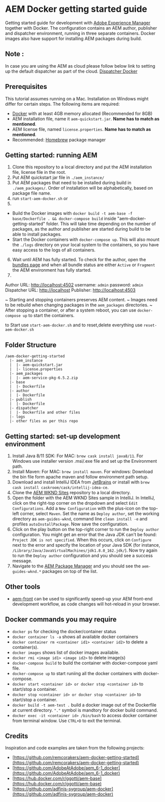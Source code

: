 # AEM Docker getting started guide

Getting started guide for development with [Adobe Experience Manager](https://www.adobe.com/nl/marketing-cloud/experience-manager.html) together with Docker. The configuration contains an AEM author, publisher and dispatcher environment, running in three separate containers. Docker images also have support for installing AEM packages during build.

## Note : 
In case you are using the AEM as cloud please follow below link to setting up the default dispatcher as part of the cloud.
[Dispatcher Docker](https://experienceleague.adobe.com/docs/experience-manager-learn/cloud-service/local-development-environment-set-up/dispatcher-tools.html)

## Prerequisites

This tutorial assumes running on a Mac. Installation on Windows might differ for certain steps. The following items are required:

- [Docker](https://www.docker.com) with at least 4GB memory allocated (Recommended for 8GB)
- AEM installation file, name it `aem-quickstart.jar`. **Name has to match as mentioned**. 
- AEM license file, named `license.properties`.  **Name has to match as mentioned**. 
- Recommended: [Homebrew](https://brew.sh) package manager

## Getting started: running AEM

1. Clone this repository to a local directory and put the AEM installation file, license file in the root.
2. Put AEM quickstart jar file in `./aem_instance/` 
3. Put AEM packages that need to be installed during build in `./aem_packages/`. Order of installation will be alphabetically, based on package file name.
4. run `start-aem-docker.sh` 
or 
5. 
- Build the Docker images with `docker build -t aem-base -f base/Dockerfile . && docker-compose build` inside "aem-docker-getting-started" folder. This will take time depending on the number of packages, as the author and publisher are started during build to be able to install packages.
- Start the Docker containers with `docker-compose up`. This will also mount the `./logs` directory on your local system to the containers, so you have easy access to the logs of all containers.

6. Wait until AEM has fully started. To check for the author, open the [bundles page](http://localhost:4502/system/console/bundles) and when all bundle status are either `Active` or `Fragment` the AEM environment has fully started.
7. 
Author URL: [http://localhost:4502](http://localhost:4502)
username: `admin` 
password: `admin`
Dispatcher URL: [http://localhost](http://localhost)
Publisher: [http://localhost:4503](http://localhost:4503)

~ Starting and stopping containers preserves AEM content. 
~ Images need to be rebuild when changing packages in the `aem_packages` directories.
~ After stopping a container, or after a system reboot, you can use `docker-compose up` to start the containers.

to Start use `start-aem-docker.sh` and to reset,delete everything use `reset-aem-docker.sh`
## Folder Structure
```
/aem-docker-getting-started
  |- aem_instance
  |  |- aem-quickstart.jar
  |  |- license.properties
  |- aem_packages
  |  |- aem-service-pkg-6.5.2.zip
  |- base
  |  |- Dockerfile
  |- author
  |  |- Dockerfile
  |- publish
  |  |- Dockerfile
  |- dispatcher
  |  |- Dockerfile and other files
  |- logs
  |- other files as per this repo

```

## Getting started: set-up development environment

1. Install Java 8/11 SDK: 
For MAC: `brew cask install java8/11`. 
For Windows use installer version .msi/.exe file and set up the Environment path.
2. Install Maven: 
For MAC: `brew install maven`. 
For windows: Download the bin file form apache maven and follow environment path setup.
3. Download and install IntelliJ IDEA from [JetBrains](https://www.jetbrains.com/idea/download) or install with `brew cask install caskroom/cask/intellij-idea-ce`.
4. Clone the [AEM WKND Sites](https://github.com/adobe/aem-guides-wknd) repository to a local directory.
5. Open the folder with the AEM WKND Sites sample in IntelliJ. In IntelliJ, click on the right-top corner on the dropdown and select `Edit Configurations`. Add a `New Configuration` with the plus-icon on the top-left corner, select `Maven`. Set the name as `Deploy author`, set the working directory as `aem-guides-wknd`, command line `clean install -e` and profiles `autoInstallPackage`. Now save the configuration.
6. Click on the play button on the top-right corner to run the `Deploy author` configuration. You might get an error that the Java JDK can't be found: `Project JDK is not specified`. When this occurs, click on `Configure` next to the error and specify the location of your Java SDK (for instance, `/Library/Java/JavaVirtualMachines/jdk1.8.0_162.jdk/`). Now try again to run the `Deploy author` configuration and you should see a success message.
7. Navigate to the [AEM Package Manager](http://localhost:4502/crx/packmgr/index.jsp) and you should see the `aem-guides-wknd.*` packages on top of the list.

## Other tools

- [aem-front](https://github.com/kevinweber/aem-front) can be used to significantly speed-up your AEM front-end development workflow, as code changes will hot-reload in your browser.

## Docker commands you may require
- `docker ps` for checking the docker/container status
- `docker container ls -a` shows all available docker containers
- `docker container rm <container id1> <container id2>` to delete a container(s).
- `docker images` shows list of docker images available.
- `docker rmi <image id1> <image id2>` to delete image(s)
- `docker-compose build` to build the container with docker-compose yaml file.
- `docker-compose up` to start runiing all the docker containers with docker-compose.
- `docker start <container id> or docker stop <container id>` to start/stop a container. 
- `docker stop <container id> or docker stop <container id>` to start/stop a container. 
- `docker build -t aem-test .` build a docker image out of the Dockerfile at current directory. `"."` symbol is mandtory for docker build command.
- `docker exec -it <container id> /bin/bash` to access docker container from terminal window. Use `CTRL+D` to exit the terminal.

## Credits

Inspiration and code examples are taken from the following projects:

- [https://github.com/remcorakers/aem-docker-getting-started](https://github.com/remcorakers/aem-docker-getting-started)
- [https://github.com/AdobeAtAdobe/aem_6-1_docker](https://github.com/AdobeAtAdobe/aem_6-1_docker)
- [https://hub.docker.com/r/ggotti/aem-base](https://hub.docker.com/r/ggotti/aem-base)
- [https://github.com/adfinis-sygroup/aem-docker](https://github.com/adfinis-sygroup/aem-docker)
